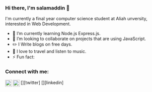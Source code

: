 ### Hi there, I'm salamaddin 👋

I'm currently a final year computer science student at Aliah unversity, interested in Web Development.

- 🌱 I’m currently learning Node.js Express.js.
- 👯 I’m looking to collaborate on projects that are using JavaScript.
- ✏️ I Write blogs on free days.
- 🎵 I love to travel and listen to music.
- ⚡ Fun fact: 

### Connect with me:

[<img align="left" alt="salamaddin | Twitter" width="22px" src="https://twitter.com/SalamaddinS" />][twitter]
[<img align="left" alt="salamaddin | LinkedIn" width="22px" src="https://cdn.jsdelivr.net/npm/simple-icons@v3/icons/linkedin.svg" />][linkedin]

<br />
